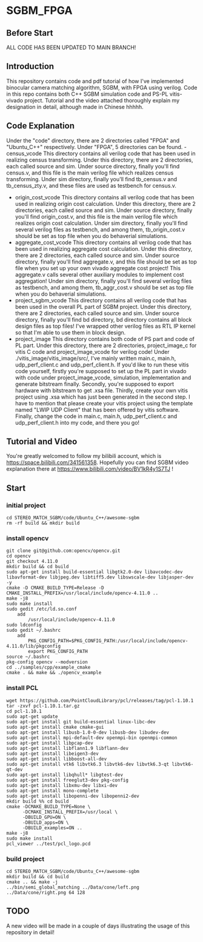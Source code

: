 # SGBM_FPGA
## Before Start
ALL CODE HAS BEEN UPDATED TO MAIN BRANCH!
## Introduction
This repository contains code and pdf tutorial of how I've implemented binocular camera matching algorithm, SGBM, with FPGA using verilog. Code in this repo contains both C++ SGBM simulation code and PS-PL vitis-vivado project. Tutorial and the video attached thoroughly explain my designation in detail, although made in Chinese hhhhh.
## Code Explanation
Under the "code" directory, there are 2 directories called "FPGA" and "Ubuntu_C++" respectively. Under "FPGA", 5 directories can be found.
-census_vcode
This directory contains all verilog code that has been used in realizing census transforming. Under this directory, there are 2 directories, each called source and sim. Under source directory, finally you'll find census.v, and this file is the main verilog file which realizes census transforming. Under sim directory, finally you'll find tb_census.v and tb_census_zty.v, and these files are used as testbench for census.v.
- origin_cost_vcode
This directory contains all verilog code that has been used in realizing origin cost calculation. Under this directory, there are 2 directories, each called source and sim. Under source directory, finally you'll find origin_cost.v, and this file is the main verilog file which realizes origin cost calculation. Under sim directory, finally you'll find several verilog files as testbench, and among them, tb_origin_cost.v should be set as top file when you do behaverial simulations.
- aggregate_cost_vcode
This directory contains all verilog code that has been used in realizing aggregate cost calculation. Under this directory, there are 2 directories, each called source and sim. Under source directory, finally you'll find aggregate.v, and this file should be set as top file when you set up your own vivado aggregate cost project! This aggregate.v calls several other auxiliary modules to implement cost aggregation! Under sim directory, finally you'll find several verilog files as testbench, and among them, tb_aggr_cost.v should be set as top file when you do behaverial simulations.
- project_sgbm_vcode
This directory contains all verilog code that has been used in the overall PL part of SGBM project. Under this directory, there are 2 directories, each called source and sim. Under source directory, finally you'll find bd directory, bd directory contains all block design files as top files! I've wrapped other verilog files as RTL IP kernel so that I'm able to use them in block design.
- project_image
This directory contains both code of PS part and code of PL part. Under this directory, there are 2 directories, project_image_c for vitis C code and project_image_vcode for verilog code! Under ./vitis_image/vitis_image/src/, I've mainly written main.c, main.h, udp_perf_client.c and udp_perf_client.h. If you'd like to run these vitis code yourself, firstly you're supposed to set up the PL part in vivado with code under project_image_vcode, simulation, implementation and generate bitstream finally. Secondly, you're supposed to export hardware with bitstream to get .xsa file. Thirdly, create your own vitis project using .xsa which has just been generated in the second step. I have to mention that please create your vitis project using the template named "LWIP UDP Client" that has been offered by vitis software. Finally, change the code in main.c, main.h, udp_perf_client.c and udp_perf_client.h into my code, and there you go!
## Tutorial and Video
You're greatly welcomed to follow my bilibili account, which is https://space.bilibili.com/341561358. Hopefully you can find SGBM video explanation there at https://www.bilibili.com/video/BV1kR4y1S7TJ !
## Start
### initial project
```
cd STEREO_MATCH_SGBM/code/Ubuntu_C++/awesome-sgbm
rm -rf build && mkdir build
```
### install opencv
```
git clone git@github.com:opencv/opencv.git
cd opencv
git checkout 4.11.0
mkdir build && cd build
sudo apt-get install build-essential libgtk2.0-dev libavcodec-dev libavformat-dev libjpeg.dev libtiff5.dev libswscale-dev libjasper-dev -y
cmake -D CMAKE_BUILD_TYPE=Release -D CMAKE_INSTALL_PREFIX=/usr/local/include/opencv-4.11.0 ..
make -j8
sudo make install
sudo gedit /etc/ld.so.conf
    add
        /usr/local/include/opencv-4.11.0
sudo ldconfig
sudo gedit ~/.bashrc
    add
        PKG_CONFIG_PATH=$PKG_CONFIG_PATH:/usr/local/include/opencv-4.11.0/lib/pkgconfig
        export PKG_CONFIG_PATH
source ~/.bashrc
pkg-config opencv --modversion
cd ../samples/cpp/example_cmake
cmake . && make && ./opencv_example
```
### install PCL
```
wget https://github.com/PointCloudLibrary/pcl/releases/tag/pcl-1.10.1
tar -zxvf pcl-1.10.1.tar.gz
cd pcl-1.10.1
sudo apt-get update
sudo apt-get install git build-essential linux-libc-dev
sudo apt-get install cmake cmake-gui 
sudo apt-get install libusb-1.0-0-dev libusb-dev libudev-dev
sudo apt-get install mpi-default-dev openmpi-bin openmpi-common
sudo apt-get install libpcap-dev
sudo apt-get install libflann1.9 libflann-dev
sudo apt-get install libeigen3-dev
sudo apt-get install libboost-all-dev
sudo apt-get install vtk6 libvtk6.3 libvtk6-dev libvtk6.3-qt libvtk6-qt-dev 
sudo apt-get install libqhull* libgtest-dev
sudo apt-get install freeglut3-dev pkg-config
sudo apt-get install libxmu-dev libxi-dev 
sudo apt-get install mono-complete
sudo apt-get install libopenni-dev libopenni2-dev
mkdir build %% cd build
cmake -DCMAKE_BUILD_TYPE=None \
      -DCMAKE_INSTALL_PREFIX=/usr/local \
      -DBUILD_GPU=ON \
      -DBUILD_apps=ON \
      -DBUILD_examples=ON ..
make -j8
sudo make install
pcl_viewer ../test/pcl_logo.pcd
```
### build project
```
cd STEREO_MATCH_SGBM/code/Ubuntu_C++/awesome-sgbm
mkdir build && cd build
cmake .. && make -j
../bin/semi_global_matching ../Data/cone/left.png ../Data/cone/right.png 64 128
```
## TODO
A new video will be made in a couple of days illustrating the usage of this repository in detail!

